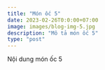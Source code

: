 ```yaml
---
title: "Món ốc 5"
date: 2023-02-26T0:0:00+07:00
image: images/blog-img-5.jpg
description: "Mô tả món ốc 5"
type: "post"
---
```


Nội dung món ốc 5
